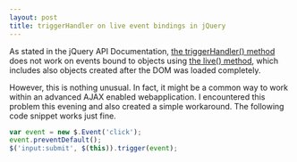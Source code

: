 ```yaml
---
layout: post
title: triggerHandler on live event bindings in jQuery
---
```

As stated in the jQuery API Documentation, [the triggerHandler() method](https://docs.jquery.com/Events/triggerHandler "Events/triggerHandler - jQuery JavaScript Library") does not work on events bound to objects using [the live() method](https://docs.jquery.com/Events/live "Events/live - jQuery JavaScript Library"), which includes also objects created after the DOM was loaded completely.

However, this is nothing unusual. In fact, it might be a common way to work within an advanced AJAX enabled webapplication. I encountered this problem this evening and also created a simple workaround. The following code snippet works just fine.

```javascript
var event = new $.Event('click');
event.preventDefault();
$('input:submit', $(this)).trigger(event);
```
